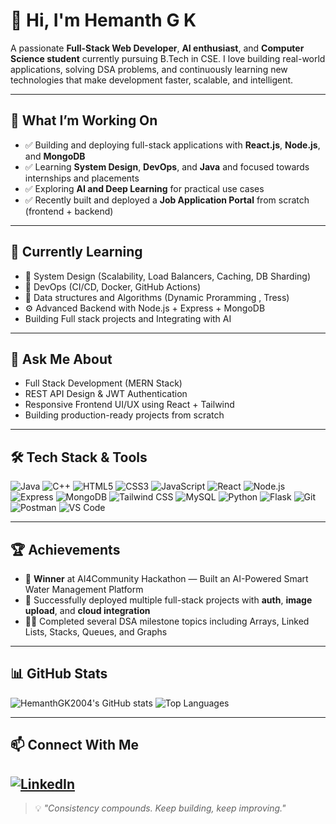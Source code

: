 # 👋 Hi, I'm Hemanth G K

A passionate **Full-Stack Web Developer**, **AI enthusiast**, and **Computer Science student** currently pursuing B.Tech in CSE. I love building real-world applications, solving DSA problems, and continuously learning new technologies that make development faster, scalable, and intelligent.

---

## 🚀 What I’m Working On

- ✅ Building and deploying full-stack applications with **React.js**, **Node.js**, and **MongoDB**
- ✅ Learning **System Design**, **DevOps**, and **Java** and focused towards internships and placements
- ✅ Exploring **AI and Deep Learning** for practical use cases
- ✅ Recently built and deployed a **Job Application Portal** from scratch (frontend + backend)

---

## 🌱 Currently Learning

- 🧠 System Design (Scalability, Load Balancers, Caching, DB Sharding)
- 🔧 DevOps (CI/CD, Docker, GitHub Actions)
- 🧮 Data structures and Algorithms (Dynamic Proramming , Tress)
- ⚙️ Advanced Backend with Node.js + Express + MongoDB
- Building Full stack projects and Integrating with AI

---

## 💬 Ask Me About

- Full Stack Development (MERN Stack)
- REST API Design & JWT Authentication
- Responsive Frontend UI/UX using React + Tailwind
- Building production-ready projects from scratch

---

## 🛠️ Tech Stack & Tools
![Java](https://img.shields.io/badge/-Java-007396?logo=java&logoColor=white&style=flat)
![C++](https://img.shields.io/badge/-C++-00599C?logo=c%2b%2b&logoColor=white&style=flat)
![HTML5](https://img.shields.io/badge/-HTML5-E34F26?logo=html5&logoColor=white&style=flat)
![CSS3](https://img.shields.io/badge/-CSS3-1572B6?logo=css3&logoColor=white&style=flat)
![JavaScript](https://img.shields.io/badge/-JavaScript-F7DF1E?logo=javascript&logoColor=black&style=flat)
![React](https://img.shields.io/badge/-React-61DAFB?logo=react&logoColor=black&style=flat)
![Node.js](https://img.shields.io/badge/-Node.js-339933?logo=nodedotjs&logoColor=white&style=flat)
![Express](https://img.shields.io/badge/-Express.js-000000?logo=express&logoColor=white&style=flat)
![MongoDB](https://img.shields.io/badge/-MongoDB-47A248?logo=mongodb&logoColor=white&style=flat)
![Tailwind CSS](https://img.shields.io/badge/-Tailwind%20CSS-06B6D4?logo=tailwindcss&logoColor=white&style=flat)
![MySQL](https://img.shields.io/badge/-MySQL-4479A1?logo=mysql&logoColor=white&style=flat)
![Python](https://img.shields.io/badge/-Python-3776AB?logo=python&logoColor=white&style=flat)
![Flask](https://img.shields.io/badge/-Flask-000000?logo=flask&logoColor=white&style=flat)
![Git](https://img.shields.io/badge/-Git-F05032?logo=git&logoColor=white&style=flat)
![Postman](https://img.shields.io/badge/-Postman-FF6C37?logo=postman&logoColor=white&style=flat)
![VS Code](https://img.shields.io/badge/-VSCode-007ACC?logo=visualstudiocode&logoColor=white&style=flat)

---

## 🏆 Achievements

- 🥇 **Winner** at AI4Community Hackathon — Built an AI-Powered Smart Water Management Platform
- 🚀 Successfully deployed multiple full-stack projects with **auth**, **image upload**, and **cloud integration**
- 👨‍💻 Completed several DSA milestone topics including Arrays, Linked Lists, Stacks, Queues, and Graphs
---

## 📊 GitHub Stats
![HemanthGK2004's GitHub stats](https://github-readme-stats.vercel.app/api?username=HemanthGK2004&show_icons=true&theme=radical)
![Top Languages](https://github-readme-stats.vercel.app/api/top-langs/?username=HemanthGK2004&layout=compact&theme=radical)

---

## 📫 Connect With Me

[![LinkedIn](https://img.shields.io/badge/LinkedIn-blue?logo=linkedin&logoColor=white)](https://linkedin.com/in/hemanthgk)
---

> 💡 *"Consistency compounds. Keep building, keep improving."*

